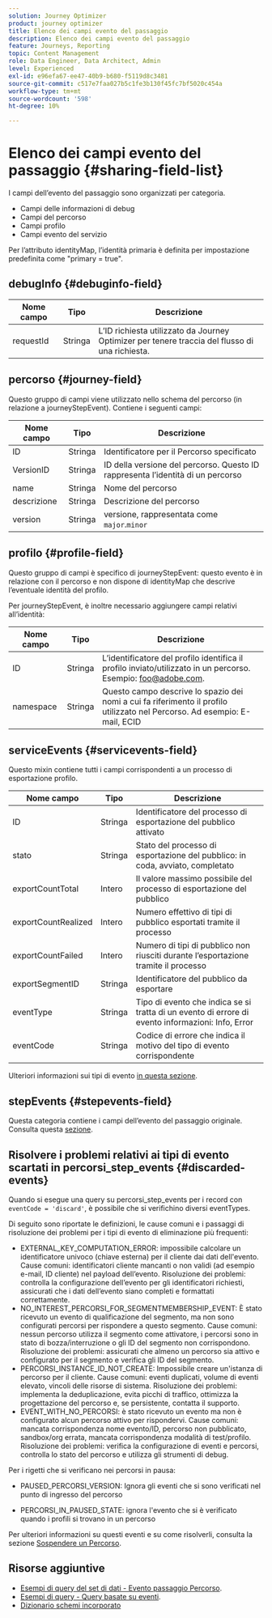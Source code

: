 ```yaml
---
solution: Journey Optimizer
product: journey optimizer
title: Elenco dei campi evento del passaggio
description: Elenco dei campi evento del passaggio
feature: Journeys, Reporting
topic: Content Management
role: Data Engineer, Data Architect, Admin
level: Experienced
exl-id: e96efa67-ee47-40b9-b680-f5119d8c3481
source-git-commit: c517e7faa027b5c1fe3b130f45fc7bf5020c454a
workflow-type: tm+mt
source-wordcount: '598'
ht-degree: 10%

---
```


# Elenco dei campi evento del passaggio {#sharing-field-list}

I campi dell’evento del passaggio sono organizzati per categoria.

* Campi delle informazioni di debug
* Campi del percorso
* Campi profilo
* Campi evento del servizio

Per l’attributo identityMap, l’identità primaria è definita per impostazione predefinita come &quot;primary = true&quot;.

## debugInfo {#debuginfo-field}

| Nome campo | Tipo | Descrizione |
|---|---|------------|
| requestId | Stringa | L’ID richiesta utilizzato da Journey Optimizer per tenere traccia del flusso di una richiesta. |

## percorso {#journey-field}

Questo gruppo di campi viene utilizzato nello schema del percorso (in relazione a journeyStepEvent). Contiene i seguenti campi:

| Nome campo | Tipo | Descrizione |
|---|---|------------|
| ID | Stringa | Identificatore per il Percorso specificato |
| VersionID | Stringa | ID della versione del percorso. Questo ID rappresenta l’identità di un percorso |
| name | Stringa | Nome del percorso |
| descrizione | Stringa | Descrizione del percorso |
| version | Stringa | versione, rappresentata come `major`.`minor` |

## profilo {#profile-field}

Questo gruppo di campi è specifico di journeyStepEvent: questo evento è in relazione con il percorso e non dispone di identityMap che descrive l’eventuale identità del profilo.

Per journeyStepEvent, è inoltre necessario aggiungere campi relativi all’identità:

| Nome campo | Tipo | Descrizione |
|---|---|------------|
| ID | Stringa | L’identificatore del profilo identifica il profilo inviato/utilizzato in un percorso. Esempio: foo@adobe.com. |
| namespace | Stringa | Questo campo descrive lo spazio dei nomi a cui fa riferimento il profilo utilizzato nel Percorso. Ad esempio: E-mail, ECID |

## serviceEvents {#servicevents-field}

Questo mixin contiene tutti i campi corrispondenti a un processo di esportazione profilo.

| Nome campo | Tipo | Descrizione |
|---|---|------------|
| ID | Stringa | Identificatore del processo di esportazione del pubblico attivato |
| stato | Stringa | Stato del processo di esportazione del pubblico: in coda, avviato, completato |
| exportCountTotal | Intero | Il valore massimo possibile del processo di esportazione del pubblico |
| exportCountRealized | Intero | Numero effettivo di tipi di pubblico esportati tramite il processo |
| exportCountFailed | Intero | Numero di tipi di pubblico non riusciti durante l’esportazione tramite il processo |
| exportSegmentID | Stringa | Identificatore del pubblico da esportare |
| eventType | Stringa | Tipo di evento che indica se si tratta di un evento di errore di evento informazioni: Info, Error |
| eventCode | Stringa | Codice di errore che indica il motivo del tipo di evento corrispondente |

Ulteriori informazioni sui tipi di evento [ in questa sezione](#discarded-events).

## stepEvents {#stepevents-field}

Questa categoria contiene i campi dell’evento del passaggio originale. Consulta questa [sezione](../reports/sharing-legacy-fields.md).


## Risolvere i problemi relativi ai tipi di evento scartati in percorsi_step_events  {#discarded-events}

Quando si esegue una query su percorsi_step_events per i record con `eventCode = 'discard'`, è possibile che si verifichino diversi eventTypes.

Di seguito sono riportate le definizioni, le cause comuni e i passaggi di risoluzione dei problemi per i tipi di evento di eliminazione più frequenti:

* EXTERNAL_KEY_COMPUTATION_ERROR: impossibile calcolare un identificatore univoco (chiave esterna) per il cliente dai dati dell&#39;evento.
Cause comuni: identificatori cliente mancanti o non validi (ad esempio e-mail, ID cliente) nel payload dell’evento.
Risoluzione dei problemi: controlla la configurazione dell’evento per gli identificatori richiesti, assicurati che i dati dell’evento siano completi e formattati correttamente.
* NO_INTEREST_PERCORSI_FOR_SEGMENTMEMBERSHIP_EVENT: È stato ricevuto un evento di qualificazione del segmento, ma non sono configurati percorsi per rispondere a questo segmento.
Cause comuni: nessun percorso utilizza il segmento come attivatore, i percorsi sono in stato di bozza/interruzione o gli ID del segmento non corrispondono.
Risoluzione dei problemi: assicurati che almeno un percorso sia attivo e configurato per il segmento e verifica gli ID del segmento.
* PERCORSI_INSTANCE_ID_NOT_CREATE: Impossibile creare un&#39;istanza di percorso per il cliente.
Cause comuni: eventi duplicati, volume di eventi elevato, vincoli delle risorse di sistema.
Risoluzione dei problemi: implementa la deduplicazione, evita picchi di traffico, ottimizza la progettazione del percorso e, se persistente, contatta il supporto.
* EVENT_WITH_NO_PERCORSI: è stato ricevuto un evento ma non è configurato alcun percorso attivo per rispondervi.
Cause comuni: mancata corrispondenza nome evento/ID, percorso non pubblicato, sandbox/org errata, mancata corrispondenza modalità di test/profilo.
Risoluzione dei problemi: verifica la configurazione di eventi e percorsi, controlla lo stato del percorso e utilizza gli strumenti di debug.

Per i rigetti che si verificano nei percorsi in pausa:

* PAUSED_PERCORSI_VERSION: Ignora gli eventi che si sono verificati nel punto di ingresso del percorso

* PERCORSI_IN_PAUSED_STATE: ignora l&#39;evento che si è verificato quando i profili si trovano in un percorso

Per ulteriori informazioni su questi eventi e su come risolverli, consulta la sezione [Sospendere un Percorso](../building-journeys/journey-pause.md#troubleshoot-profile-discards-in-paused-journeys).

## Risorse aggiuntive

* [Esempi di query del set di dati - Evento passaggio Percorso](../data/datasets-query-examples.md#journey-step-event).
* [Esempi di query - Query basate su eventi](query-examples.md#event-based-queries).
* [Dizionario schemi incorporato](https://experienceleague.adobe.com/tools/ajo-schemas/schema-dictionary.html?lang=it)

